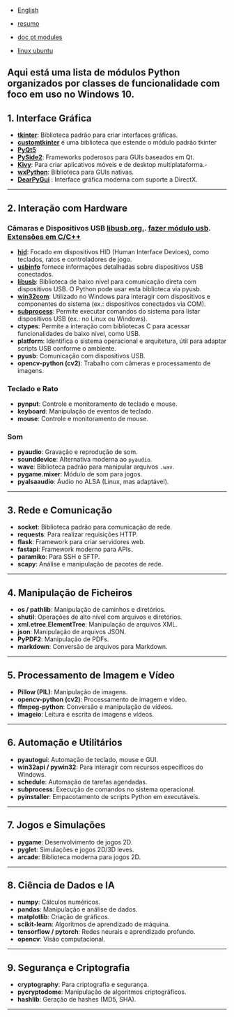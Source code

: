  - [English](https://github.com/0joseDark/modules/blob/main/doc-en/English-README.md)
 - [resumo](https://github.com/0joseDark/modules/blob/main/resumo.md)  
 - [doc pt modules](https://github.com/0joseDark/modules/tree/main/doc-pt)

 - [linux ubuntu](https://github.com/0joseDark/modules/blob/main/doc-pt/linux-README.md)

Aqui está uma lista de **módulos Python organizados por classes de funcionalidade** com foco em uso no **Windows 10**.
---

## **1. Interface Gráfica**
- [**tkinter**](https://github.com/0joseDark/modules/blob/main/doc-pt/tkinter.md): Biblioteca padrão para criar interfaces gráficas.
- [**customtkinter**](https://github.com/0joseDark/modules/blob/main/doc-pt/customtkinter.md) é uma biblioteca que estende o módulo padrão tkinter
- [**PyQt5**](https://github.com/0joseDark/modules/blob/main/doc-pt/PyQt5.md)
- [**PySide2**](https://github.com/0joseDark/modules/blob/main/doc-pt/): Frameworks poderosos para GUIs baseados em Qt.
- [**Kivy**](https://github.com/0joseDark/modules/blob/main/doc-pt/Kivy.md): Para criar aplicativos móveis e de desktop multiplataforma.- 
- [**wxPython**](https://github.com/0joseDark/modules/blob/main/doc-pt/wxPython.md): Biblioteca para GUIs nativas.
- [**DearPyGui**](https://github.com/0joseDark/modules/blob/main/doc-pt/DearPyGui.md) : Interface gráfica moderna com suporte a DirectX.
---

## **2. Interação com Hardware**
### **Câmaras e Dispositivos USB** [libusb.org.](https://libusb.info/). [fazer módulo usb](https://github.com/0joseDark/modules/blob/main/make-module-USB.md). [Extensões em C/C++](https://github.com/0joseDark/my-python-book/blob/main/doc-pt/Extensoes-C.md) 
- [**hid**](https://github.com/0joseDark/modules/blob/main/doc-pt/hid.md): Focado em dispositivos HID (Human Interface Devices), como teclados, ratos e controladores de jogo.
- [**usbinfo**](https://github.com/0joseDark/modules/blob/main/doc-pt/usbinfo.md) fornece informações detalhadas sobre dispositivos USB conectados.
- [**libusb**](https://github.com/0joseDark/modules/blob/main/doc-pt/libusb.md): Biblioteca de baixo nível para comunicação direta com dispositivos USB. O Python pode usar esta biblioteca via pyusb.
- [**win32com**](https://github.com/0joseDark/modules/blob/main/doc-pt/win32com.md): Utilizado no Windows para interagir com dispositivos e componentes do sistema (ex.: dispositivos conectados via COM).
- [**subprocess**](https://github.com/0joseDark/modules/blob/main/doc-pt/subprocess.md): Permite executar comandos do sistema para listar dispositivos USB (ex.: no Linux ou Windows).
- **ctypes**: Permite a interação com bibliotecas C para acessar funcionalidades de baixo nível, como USB.
- **platform**: Identifica o sistema operacional e arquitetura, útil para adaptar scripts USB conforme o ambiente.
- **pyusb**: Comunicação com dispositivos USB.
- **opencv-python (cv2)**: Trabalho com câmeras e processamento de imagens.
  
### **Teclado e Rato**
- **pynput**: Controle e monitoramento de teclado e mouse.
- **keyboard**: Manipulação de eventos de teclado.
- **mouse**: Controle e monitoramento de mouse.

### **Som**
- **pyaudio**: Gravação e reprodução de som.
- **sounddevice**: Alternativa moderna ao `pyaudio`.
- **wave**: Biblioteca padrão para manipular arquivos `.wav`.
- **pygame.mixer**: Módulo de som para jogos.
- **pyalsaaudio**: Áudio no ALSA (Linux, mas adaptável).

---

## **3. Rede e Comunicação**
- **socket**: Biblioteca padrão para comunicação de rede.
- **requests**: Para realizar requisições HTTP.
- **flask**: Framework para criar servidores web.
- **fastapi**: Framework moderno para APIs.
- **paramiko**: Para SSH e SFTP.
- **scapy**: Análise e manipulação de pacotes de rede.

---

## **4. Manipulação de Ficheiros**
- **os / pathlib**: Manipulação de caminhos e diretórios.
- **shutil**: Operações de alto nível com arquivos e diretórios.
- **xml.etree.ElementTree**: Manipulação de arquivos XML.
- **json**: Manipulação de arquivos JSON.
- **PyPDF2**: Manipulação de PDFs.
- **markdown**: Conversão de arquivos para Markdown.

---

## **5. Processamento de Imagem e Vídeo**
- **Pillow (PIL)**: Manipulação de imagens.
- **opencv-python (cv2)**: Processamento de imagem e vídeo.
- **ffmpeg-python**: Conversão e manipulação de vídeos.
- **imageio**: Leitura e escrita de imagens e vídeos.

---

## **6. Automação e Utilitários**
- **pyautogui**: Automação de teclado, mouse e GUI.
- **win32api / pywin32**: Para interagir com recursos específicos do Windows.
- **schedule**: Automação de tarefas agendadas.
- **subprocess**: Execução de comandos no sistema operacional.
- **pyinstaller**: Empacotamento de scripts Python em executáveis.

---

## **7. Jogos e Simulações**
- **pygame**: Desenvolvimento de jogos 2D.
- **pyglet**: Simulações e jogos 2D/3D leves.
- **arcade**: Biblioteca moderna para jogos 2D.

---

## **8. Ciência de Dados e IA**
- **numpy**: Cálculos numéricos.
- **pandas**: Manipulação e análise de dados.
- **matplotlib**: Criação de gráficos.
- **scikit-learn**: Algoritmos de aprendizado de máquina.
- **tensorflow / pytorch**: Redes neurais e aprendizado profundo.
- **opencv**: Visão computacional.

---

## **9. Segurança e Criptografia**
- **cryptography**: Para criptografia e segurança.
- **pycryptodome**: Manipulação de algoritmos criptográficos.
- **hashlib**: Geração de hashes (MD5, SHA).

---
